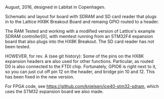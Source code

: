 August, 2016, designed in Labitat in Copenhagen.

Schematic and layout for board with SDRAM and SD card reader that plugs in to the Lattice HX8K Breakout Board and remaing GPIO routed to a header.

The RAM Tested and working with a modified version of Lattice's example SDRAM controller[0], with memtest running from an STM32F4 expansion board that also plugs into the HX8K Breakout. The SD card reader has not been tested.

HOWEVER, for rev. A (see git history): Some of the pins on the HX8K expansion headers are also used for other functions. Particular, as routed D0 is also connected to the FTDI chip. Fortunately, GPIO6 is right next to it, so you can just cut off pin 12 on the header, and bridge pin 10 and 12. This has been fixed in the new version.

For FPGA code, see https://github.com/knielsen/ice40-stm32-sdram, which uses the STM32 expansion board we also made.
